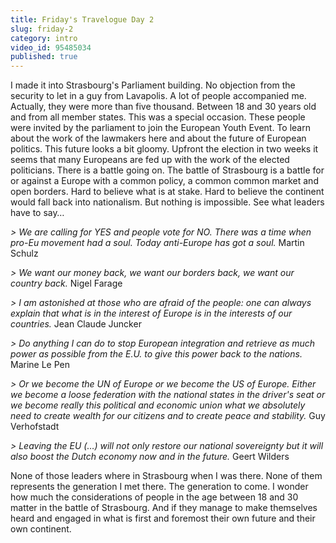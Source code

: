 ```yaml
---
title: Friday's Travelogue Day 2
slug: friday-2
category: intro
video_id: 95485034
published: true
---
```

I made it into Strasbourg's Parliament building. No objection from the security to let in a guy from Lavapolis. A lot of people accompanied me. Actually, they were more than five thousand. Between 18 and 30 years old and from all member states. This was a special occasion. These people were invited by the parliament to join the European Youth Event. To learn about the work of the lawmakers here and about the future of European politics. This future looks a bit gloomy. Upfront the election in two weeks it seems that many Europeans are fed up with the work of the elected politicians. There is a battle going on. The battle of Strasbourg is a battle for or against a Europe with a common policy, a common common market and open borders. Hard to believe what is at stake. Hard to believe the continent would fall back into nationalism. But nothing is impossible. See what leaders have to say…



_> We are calling for YES and people vote for NO. There was a time when pro-Eu movement had a soul. Today anti-Europe has got a soul._ Martin Schulz

_> We want our money back, we want our borders back, we want our country back._ Nigel Farage

_> I am astonished at those who are afraid of the people: one can always explain that what is in the interest of Europe is in the interests of our countries._ Jean Claude Juncker

_> Do anything I can do to stop European integration and retrieve as much power as possible from the E.U. to give this power back to the nations._ Marine Le Pen

_> Or we become the UN of Europe or we become the US of Europe. Either we become a loose federation with the national states in the driver's seat or we become really this political and economic union what we absolutely need to create wealth for our citizens and to create peace and stability._ Guy Verhofstadt

_> Leaving the EU (…) will not only restore our national sovereignty but it will also boost the Dutch economy now and in the future._ Geert Wilders


None of those leaders where in Strasbourg when I was there. None of them represents the generation I met there. The generation to come. I wonder how much the considerations of people in the age between 18 and 30 matter in the battle of Strasbourg. And if they manage to make themselves heard and engaged in what is first and foremost their own future and their own continent. 
